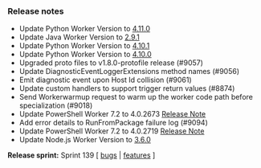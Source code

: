 ### Release notes

<!-- Please add your release notes in the following format:
- My change description (#PR)
-->
- Update Python Worker Version to [4.11.0](https://github.com/Azure/azure-functions-python-worker/releases/tag/4.11.0)
- Update Java Worker Version to [2.9.1](https://github.com/Azure/azure-functions-java-worker/releases/tag/2.9.1)
- Update Python Worker Version to [4.10.1](https://github.com/Azure/azure-functions-python-worker/releases/tag/4.10.1)
- Update Python Worker Version to [4.10.0](https://github.com/Azure/azure-functions-python-worker/releases/tag/4.10.0)
- Upgraded proto files to v1.8.0-protofile release (#9057)
- Update DiagnosticEventLoggerExtensions method names (#9056)
- Emit diagnostic event upon Host Id collision (#9061)
- Update custom handlers to support trigger return values (#8874)
- Send Workerwarmup request to warm up the worker code path before specialization (#9018)
- Update PowerShell Worker 7.2 to 4.0.2673 [Release Note](https://github.com/Azure/azure-functions-powershell-worker/releases/tag/v4.0.2673)
- Add error details to RunFromPackage failure log (#9094)
- Update PowerShell Worker 7.2 to 4.0.2719 [Release Note](https://github.com/Azure/azure-functions-powershell-worker/releases/tag/v4.0.2719)
- Update Node.js Worker Version to [3.6.0](https://github.com/Azure/azure-functions-nodejs-worker/releases/tag/v3.6.0)

**Release sprint:** Sprint 139
[ [bugs](https://github.com/Azure/azure-functions-host/issues?q=is%3Aissue+milestone%3A%22Functions+Sprint+139%22+label%3Abug+is%3Aclosed) | [features](https://github.com/Azure/azure-functions-host/issues?q=is%3Aissue+milestone%3A%22Functions+Sprint+139%22+label%3Afeature+is%3Aclosed) ]
